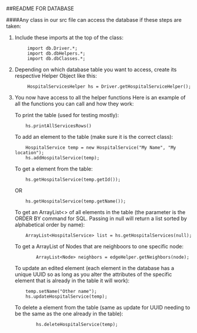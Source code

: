 ##README FOR DATABASE

####Any class in our src file can access the database if these steps are taken:

1. Include these imports at the top of the class:
```
        import db.Driver.*;
        import db.dbHelpers.*;
        import db.dbClasses.*;
```
        
2. Depending on which database table you want to access, create its 
respective Helper Object like this:
```
        HospitalServicesHelper hs = Driver.getHospitalServiceHelper();
```

3. You now have access to all the helper functions
    Here is an example of all the functions you can call and how they work:

    To print the table (used for testing mostly):
    ```
        hs.printAllServicesRows()
    ```
    To add an element to the table (make sure it is the correct class):
    ```
        HospitalService temp = new HospitalService("My Name", "My location");
        hs.addHospitalService(temp);
    ```
    To get a element from the table:
    ```
        hs.getHospitalService(temp.getId());
    ```
    
     OR
        
    ```
        hs.getHospitalService(temp.getName());
    ```
        
    To get an ArrayList<> of all elements in the table (the parameter
    is the ORDER BY command for SQL. Passing in null will return a list 
    sorted by alphabetical order by name):
    ```
        ArrayList<HospitalService> list = hs.getHospitalServices(null);
    ```    
    
    To get a ArrayList<Node> of Nodes that are neighboors to one specific node:
    ```
            ArrayList<Node> neighbors = edgeHelper.getNeighbors(node);
    ```    
    
    To update an edited element (each element in the database has a unique
    UUID so as long as you alter the attributes of the specific element that 
    is already in the table it will work):
    ```
        temp.setName("Other name");
        hs.updateHospitalService(temp); 
    ```
    To delete a element from the table (same as update for UUID needing
        to be the same as the one already in the table):
    ```
            hs.deleteHospitalService(temp);
    ```
           
            
